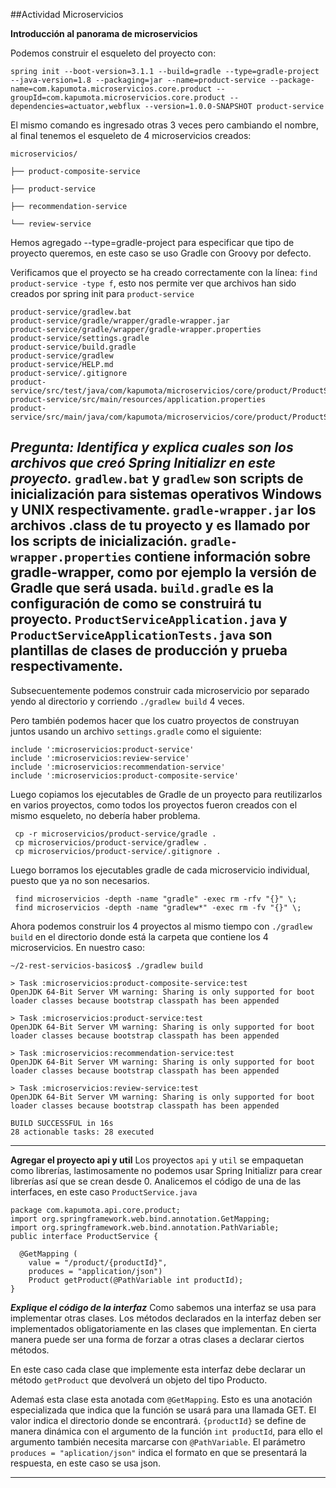 ##Actividad Microservicios

**Introducción al panorama de microservicios**

Podemos construir el esqueleto del proyecto con:
```
spring init --boot-version=3.1.1 --build=gradle --type=gradle-project --java-version=1.8 --packaging=jar --name=product-service --package-name=com.kapumota.microservicios.core.product --groupId=com.kapumota.microservicios.core.product --dependencies=actuator,webflux --version=1.0.0-SNAPSHOT product-service 
```
El mismo comando es ingresado otras 3 veces pero cambiando el nombre, al final tenemos el esqueleto de 4 microservicios creados:
```
microservicios/ 

├── product-composite-service 

├── product-service 

├── recommendation-service 

└── review-service 
```

Hemos agregado --type=gradle-project para especificar que tipo de proyecto queremos, en este caso se uso Gradle con Groovy por defecto.

Verificamos que el proyecto se ha creado correctamente con la línea: `find product-service -type f`, esto nos permite ver que archivos han sido creados por spring init para `product-service`
```
product-service/gradlew.bat
product-service/gradle/wrapper/gradle-wrapper.jar
product-service/gradle/wrapper/gradle-wrapper.properties
product-service/settings.gradle
product-service/build.gradle
product-service/gradlew
product-service/HELP.md
product-service/.gitignore
product-service/src/test/java/com/kapumota/microservicios/core/product/ProductServiceApplicationTests.java
product-service/src/main/resources/application.properties
product-service/src/main/java/com/kapumota/microservicios/core/product/ProductServiceApplication.java
```
***Pregunta: Identifica y explica cuales son los archivos que creó Spring Initializr en este proyecto.***
`gradlew.bat` y `gradlew` son scripts de inicialización para sistemas operativos Windows y UNIX respectivamente.
`gradle-wrapper.jar` los archivos .class de tu proyecto y es llamado por los scripts de inicialización.
`gradle-wrapper.properties` contiene información sobre gradle-wrapper, como por ejemplo la versión de Gradle que será usada.
`build.gradle` es la configuración de como se construirá tu proyecto.
`ProductServiceApplication.java` y `ProductServiceApplicationTests.java` son plantillas de clases de producción y prueba respectivamente.
---

Subsecuentemente podemos construir cada microservicio por separado yendo al directorio y corriendo `./gradlew build` 4 veces.

Pero también podemos hacer que los cuatro proyectos de construyan juntos usando un archivo `settings.gradle` como el siguiente:
```
include ':microservicios:product-service' 
include ':microservicios:review-service' 
include ':microservicios:recommendation-service' 
include ':microservicios:product-composite-service' 
```
Luego copiamos los ejecutables de Gradle de un proyecto para reutilizarlos en varios proyectos, como todos los proyectos fueron creados con el mismo esqueleto, no debería haber problema.
```
 cp -r microservicios/product-service/gradle . 
 cp microservicios/product-service/gradlew .  
 cp microservicios/product-service/.gitignore . 
```
Luego borramos los ejecutables gradle de cada microservicio individual, puesto que ya no son necesarios.
```
 find microservicios -depth -name "gradle" -exec rm -rfv "{}" \;
 find microservicios -depth -name "gradlew*" -exec rm -fv "{}" \; 
```
Ahora podemos construir los 4 proyectos al mismo tiempo con `./gradlew build` en el directorio donde está la carpeta que contiene los 4 microservicios.
En nuestro caso:
```
~/2-rest-servicios-basicos$ ./gradlew build

> Task :microservicios:product-composite-service:test
OpenJDK 64-Bit Server VM warning: Sharing is only supported for boot loader classes because bootstrap classpath has been appended

> Task :microservicios:product-service:test
OpenJDK 64-Bit Server VM warning: Sharing is only supported for boot loader classes because bootstrap classpath has been appended

> Task :microservicios:recommendation-service:test
OpenJDK 64-Bit Server VM warning: Sharing is only supported for boot loader classes because bootstrap classpath has been appended

> Task :microservicios:review-service:test
OpenJDK 64-Bit Server VM warning: Sharing is only supported for boot loader classes because bootstrap classpath has been appended

BUILD SUCCESSFUL in 16s
28 actionable tasks: 28 executed
```
---
**Agregar el proyecto api y util**
Los proyectos `api` y `util` se empaquetan como librerías, lastimosamente no podemos usar Spring Initializr para crear librerías así que se crean desde 0. 
Analicemos el código de una de las interfaces, en este caso `ProductService.java`
```
package com.kapumota.api.core.product; 
import org.springframework.web.bind.annotation.GetMapping; 
import org.springframework.web.bind.annotation.PathVariable;  
public interface ProductService { 

  @GetMapping ( 
    value = "/product/{productId}", 
    produces = "application/json") 
    Product getProduct(@PathVariable int productId); 
} 
```
***Explique el código de la interfaz***
Como sabemos una interfaz se usa para implementar otras clases. Los métodos declarados en la interfaz deben ser implementados obligatoriamente en las clases que implementan. En cierta manera puede ser una forma de forzar a otras clases a declarar ciertos métodos.

En este caso cada clase que implemente esta interfaz debe declarar un método `getProduct` que devolverá un objeto del tipo Producto.

Ademaś esta clase esta anotada com `@GetMapping`. Esto es una anotación especializada que indica que la función se usará para una llamada GET. El valor indica el directorio donde se encontrará. `{productId}` se define de manera dinámica con el argumento de la función `int productId`, para ello el argumento también necesita marcarse con `@PathVariable`. El parámetro `produces = "aplication/json"` indica el formato en que se presentará la respuesta, en este caso se usa json.

---








